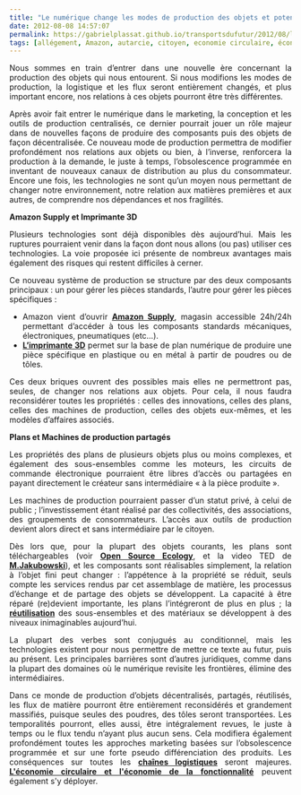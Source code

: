 ```yaml
---
title: "Le numérique change les modes de production des objets et potentiellement nos relations à ces objets"
date: 2012-08-08 14:57:07
permalink: https://gabrielplassat.github.io/transportsdufutur/2012/08/le-numerique-change-les-modes-de-production-des-objets-et-potentiellement-nos-relations-a-ces-objets.html
tags: [allégement, Amazon, autarcie, citoyen, economie circulaire, économie fonctionnalité, Efficacité énergétique, Energie, innovation, intelligence collective, internet, léger, logistique, low cost, MIT, open innovation, open source, TED]
---
```


<p style="text-align: justify">Nous sommes en train d’entrer dans une nouvelle ère concernant la production des objets qui nous entourent. Si nous modifions les modes de production, la logistique et les flux seront entièrement changés, et plus important encore, nos relations à ces objets pourront être très différentes.</p> <p style="text-align: justify">Après avoir fait entrer le numérique dans le marketing, la conception et les outils de production centralisés, ce dernier pourrait jouer un rôle majeur dans de nouvelles façons de produire des composants puis des objets de façon décentralisée. Ce nouveau mode de production permettra de modifier profondément nos relations aux objets ou bien, à l’inverse, renforcera la production à la demande, le juste à temps, l’obsolescence programmée en inventant de nouveaux canaux de distribution au plus du consommateur. Encore une fois, les technologies ne sont qu’un moyen nous permettant de changer notre environnement, notre relation aux matières premières et aux autres, de comprendre nos dépendances et nos fragilités. </p>  <!--more-->   <p style="text-align: justify"><strong>Amazon Supply et Imprimante 3D</strong></p> <p style="text-align: justify">Plusieurs technologies sont déjà disponibles dès aujourd’hui. Mais les ruptures pourraient venir dans la façon dont nous allons (ou pas) utiliser ces technologies. La voie proposée ici présente de nombreux avantages mais également des risques qui restent difficiles à cerner.</p> <p style="text-align: justify">Ce nouveau système de production se structure par des deux composants principaux : un pour gérer les pièces standards, l’autre pour gérer les pièces spécifiques :</p> <ul style="text-align: justify"> <li>Amazon vient d’ouvrir <strong><a href="http://www.amazonsupply.com/" target="_blank">Amazon Supply</a></strong>, magasin accessible 24h/24h permettant d’accéder à tous les composants standards mécaniques, électroniques, pneumatiques (etc…). </li> <li><strong><a href="http://www.impression-3d.info/" target="_blank">L’imprimante 3D</a></strong> permet sur la base de plan numérique de produire une pièce spécifique en plastique ou en métal à partir de poudres ou de tôles. </li> </ul> <p style="text-align: justify">Ces deux briques ouvrent des possibles mais elles ne permettront pas, seules, de changer nos relations aux objets. Pour cela, il nous faudra reconsidérer toutes les propriétés : celles des innovations, celles des plans, celles des machines de production, celles des objets eux-mêmes, et les modèles d’affaires associés.</p> <p style="text-align: justify"><strong>Plans et Machines de production partagés</strong></p> <p style="text-align: justify">Les propriétés des plans de plusieurs objets plus ou moins complexes, et également des sous-ensembles comme les moteurs, les circuits de commande électronique pourraient être libres d’accès ou partagées en payant directement le créateur sans intermédiaire « à la pièce produite ».</p> <p style="text-align: justify">Les machines de production pourraient passer d’un statut privé, à celui de public ; l’investissement étant réalisé par des collectivités, des associations, des groupements de consommateurs. L’accès aux outils de production devient alors direct et sans intermédiaire par le citoyen.</p> <p style="text-align: justify">Dès lors que, pour la plupart des objets courants, les plans sont téléchargeables (voir <strong><a href="http://openfarmtech.org/wiki/Main_Page" target="_blank">Open Source Ecology</a></strong>, et la video TED de <strong><a href="http://www.ted.com/talks/marcin_jakubowski.html" target="_blank">M.Jakubowski</a></strong>), et les composants sont réalisables simplement, la relation à l’objet fini peut changer : l’appétence à la propriété se réduit, seuls compte les services rendus par cet assemblage de matière, les processus d’échange et de partage des objets se développent. La capacité à être réparé (re)devient importante, les plans l’intégreront de plus en plus ; la <a href="https://gabrielplassat.github.io/transportsdufutur/2011/05/ultra-low-cost-open-source-la-voie-.html" target="_blank"><strong>réutilisation</strong></a> des sous-ensembles et des matériaux se développent à des niveaux inimaginables aujourd’hui.</p> <p style="text-align: justify">La plupart des verbes sont conjugués au conditionnel, mais les technologies existent pour nous permettre de mettre ce texte au futur, puis au présent. Les principales barrières sont d’autres juridiques, comme dans la plupart des domaines où le numérique revisite les frontières, élimine des intermédiaires.</p> <p style="text-align: justify">Dans ce monde de production d’objets décentralisés, partagés, réutilisés, les flux de matière pourront être entièrement reconsidérés et grandement massifiés, puisque seules des poudres, des tôles seront transportées. Les temporalités pourront, elles aussi, être intégralement revues, le juste à temps ou le flux tendu n’ayant plus aucun sens. Cela modifiera également profondément toutes les approches marketing basées sur l’obsolescence programmée et sur une forte pseudo différenciation des produits. Les conséquences sur toutes les <a href="https://gabrielplassat.github.io/transportsdufutur/2012/08/la-logistique-du-futur.html" target="_blank"><strong>chaînes logistiques</strong></a> seront majeures. <a href="https://gabrielplassat.github.io/transportsdufutur/2010/06/le-vehicule-electrique-le-service-et-leconomie-circulaire.html" target="_blank"><strong>L'économie circulaire et l'économie de la fonctionnalité</strong></a> peuvent également s'y déployer.</p>
